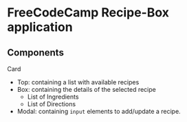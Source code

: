 # FreeCodeCamp Recipe-Box application

## Components

Card

- Top: containing a list with available recipes
- Box: containing the details of the selected recipe
  - List of Ingredients
  - List of Directions
- Modal: containing `input` elements to add/update a recipe.
